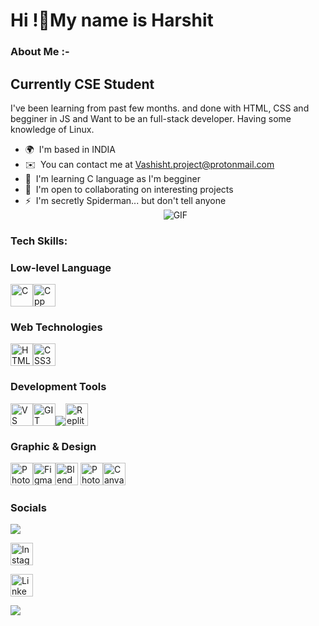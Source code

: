 Hi !👋My name is Harshit
===============================================================================================================================


### About Me :-

Currently CSE Student
---------------------

I've been learning from past few months. and done with HTML, CSS and begginer in JS  and Want to be an full-stack developer. Having some knowledge of Linux.

* 🌍  I'm based in INDIA
* ✉️  You can contact me at [Vashisht.project@protonmail.com](mailto:Vashisht.project@protonmail.com)
* 🧠  I'm learning C language as I'm begginer
* 🤝  I'm open to collaborating on interesting projects
* ⚡  I'm secretly Spiderman... but don't tell anyone
  <div align="center">
  <img alt="GIF" src="https://media4.giphy.com/media/11KzOet1ElBDz2/giphy.gif?cid=6c09b952ufa3xxbbm0mpuadm2zaik3wjp4m9luz2ly0lyz8d&ep=v1_internal_gif_by_id&rid=giphy.gif&ct=g" nmk/>
</div>

### Tech Skills:
### Low-level Language
<img src="https://icon.icepanel.io/Technology/svg/C.svg" width="36" height="36" alt="C" /><img src="https://icon.icepanel.io/Technology/svg/C%2B%2B-%28CPlusPlus%29.svg" width="36" height="36" alt="Cpp" />

### Web Technologies
<img src="https://raw.githubusercontent.com/danielcranney/readme-generator/main/public/icons/skills/html5-colored.svg" width="36" height="36" alt="HTML5" /><img src="https://raw.githubusercontent.com/danielcranney/readme-generator/main/public/icons/skills/css3-colored.svg" width="36" height="36" alt="CSS3" />
### Development Tools
<img src="https://raw.githubusercontent.com/danielcranney/readme-generator/main/public/icons/skills/visualstudiocode-colored.svg" width="36" height="36" alt="VS Code" /><img src="https://raw.githubusercontent.com/danielcranney/readme-generator/main/public/icons/skills/git-colored.svg" width="36" height="36" alt="GIT" /><img src="https://camo.githubusercontent.com/7e282220b8ec0dd29cf99be1c0f5e82d74a42bc84ed834ee6afd86b4bad3bfee/68747470733a2f2f696d672e736869656c64732e696f2f62616467652f6769746875622d2532333132313031312e7376673f7374796c653d666f722d7468652d6261646765266c6f676f3d676974687562266c6f676f436f6c6f723d7768697465"><img src="https://upload.wikimedia.org/wikipedia/commons/thumb/7/78/New_Replit_Logo.svg/120px-New_Replit_Logo.svg.png" width="36" height="36" alt="Replit" />

### Graphic & Design
<img src="https://raw.githubusercontent.com/danielcranney/readme-generator/main/public/icons/skills/photoshop-colored.svg" width="36" height="36" alt="Photoshop" /><img src="https://raw.githubusercontent.com/danielcranney/readme-generator/main/public/icons/skills/figma-colored.svg" width="36" height="36" alt="Figma" /><img src="https://raw.githubusercontent.com/danielcranney/readme-generator/main/public/icons/skills/blender-colored.svg" width="36" height="36" alt="Blender" />
<img src="https://raw.githubusercontent.com/danielcranney/readme-generator/main/public/icons/skills/photoshop-colored.svg" width="36" height="36" alt="Photoshop" /><img src="https://upload.wikimedia.org/wikipedia/commons/0/08/Canva_icon_2021.svg" width="36" height="36" alt="Canva"/>

### Socials
<a href="https://www.github.com/IamHV856156" target="_blank" rel="noreferrer"><img src="https://camo.githubusercontent.com/7e282220b8ec0dd29cf99be1c0f5e82d74a42bc84ed834ee6afd86b4bad3bfee/68747470733a2f2f696d672e736869656c64732e696f2f62616467652f6769746875622d2532333132313031312e7376673f7374796c653d666f722d7468652d6261646765266c6f676f3d676974687562266c6f676f436f6c6f723d7768697465"></a>

<a href="http://www.instagram.com/vashisht7685" target="_blank" rel="noreferrer"><img src="https://upload.wikimedia.org/wikipedia/commons/thumb/9/95/Instagram_logo_2022.svg/900px-Instagram_logo_2022.svg.png" width="36" height="36" alt="Instagram"/></a>

<a href="http://www.instagram.com/vashisht7685" target="_blank" rel="noreferrer"><img src="https://www.vectorlogo.zone/logos/linkedin/linkedin-tile.svg" width="36" height="36" alt="Linkedin"/></a>

[![](https://visitcount.itsvg.in/api?id=iamHV856156&icon=10&color=6)](https://visitcount.itsvg.in)


<!--### Support Me

<ul style="list-style-type: none; margin: 0;">

<li style="display: inline-block; margin-right: 0.25rem;"><a href="https://www.buymeacoffee.com/ IamHV856156"><img src="https://cdn.buymeacoffee.com/buttons/v2/default-yellow.png" width="150"/></a></li>

</ul>-->



